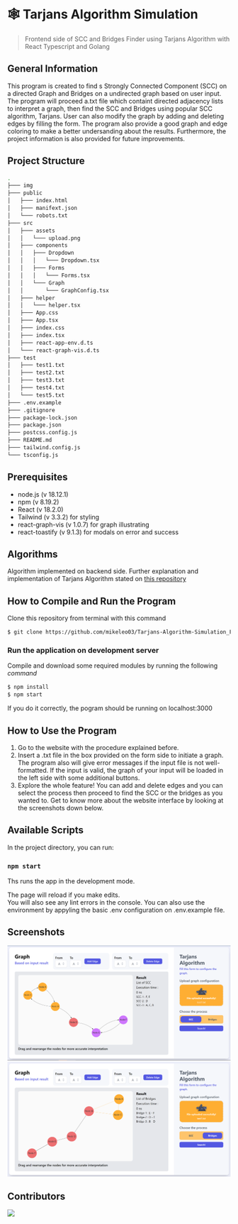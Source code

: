 # 🕸 Tarjans Algorithm Simulation
> Frontend side of SCC and Bridges Finder using Tarjans Algorithm with React Typescript and Golang

## General Information
This program is created to find s Strongly Connected Component (SCC) on a directed Graph and Bridges on a undirected graph based on user input. The program will proceed a.txt file which containt directed adjacency lists to interpret a graph, then find the SCC and Bridges using popular SCC algorithm, Tarjans. User can also modify the graph by adding and deleting edges by filling the form. The program also provide a good graph and edge coloring to make a better undersanding about the results. Furthermore, the project information is also provided for future improvements.

## Project Structure
```bash
.
├─── img
├─── public
│   ├─── index.html
│   ├─── manifext.json
│   └─── robots.txt
├─── src
│   ├─── assets
│   │   └─── upload.png
│   ├─── components
│   │   ├─── Dropdown
│   │   │   └─── Dropdown.tsx
│   │   ├─── Forms
│   │   │   └─── Forms.tsx
│   │   └─── Graph
│   │       └─── GraphConfig.tsx
│   ├─── helper
│   │   └─── helper.tsx
│   ├─── App.css
│   ├─── App.tsx
│   ├─── index.css
│   ├─── index.tsx
│   ├─── react-app-env.d.ts
│   └─── react-graph-vis.d.ts
├─── test
│   ├─── test1.txt
│   ├─── test2.txt
│   ├─── test3.txt
│   ├─── test4.txt
│   └─── test5.txt
├─── .env.example
├─── .gitignore
├─── package-lock.json
├─── package.json
├─── postcss.config.js
├─── README.md
├─── tailwind.config.js
└─── tsconfig.js
```

## Prerequisites
- node.js (v 18.12.1)
- npm (v 8.19.2)
- React (v 18.2.0)
- Tailwind (v 3.3.2) for styling
- react-graph-vis (v 1.0.7) for graph illustrating
- react-toastify (v 9.1.3) for modals on error and success

## Algorithms
Algorithm implemented on backend side. Further explanation and implementation of Tarjans Algorithm stated on [this repository](https://github.com/mikeleo03/Tarjans-Algorithm-Simulation_Backend)

## How to Compile and Run the Program
Clone this repository from terminal with this command
``` bash
$ git clone https://github.com/mikeleo03/Tarjans-Algorithm-Simulation_Frontend.git
```
### Run the application on development server
Compile and download some required modules by running the following *command*
``` bash
$ npm install
$ npm start
```
If you do it correctly, the pogram should be running on localhost:3000

## How to Use the Program
1. Go to the website with the procedure explained before.
2. Insert a .txt file in the box provided on the form side to initiate a graph. The program also will give error messages if the input file is not well-formatted. If the input is valid, the graph of your input will be loaded in the left side with some additional buttons.
3. Explore the whole feature! You can add and delete edges and you can select the process then proceed to find the SCC or the bridges as you wanted to.
Get to know more about the website interface by looking at the screenshots down below.

## Available Scripts
In the project directory, you can run:

### `npm start`

Ths runs the app in the development mode.

The page will reload if you make edits.<br />
You will also see any lint errors in the console. You can also use the environment by appyling the basic .env configuration on .env.example file.

## Screenshots
![demo1](img/Screenshot1.PNG)
![demo2](img/Screenshot2.PNG)

## Contributors
<a href = "https://github.com/mikeleo03/markdown-editor/graphs/contributors">
  <img src = "https://contrib.rocks/image?repo=mikeleo03/markdown-editor"/>
</a>